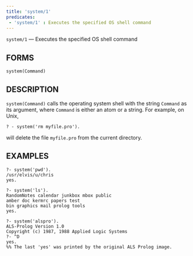 ```yaml
---
title: 'system/1'
predicates:
 - 'system/1' : Executes the specified OS shell command
---
```

`system/1` — Executes the specified OS shell command


## FORMS

```
system(Command)
```

## DESCRIPTION

`system(Command)` calls the operating system shell with the string `Command` as its argument, where `Command` is either an atom or a string. For example, on Unix,

```
? - system('rm myfile.pro').
```
will delete the file `myfile.pro` from the current directory.


## EXAMPLES

```
?- system('pwd').
/usr/elvis/u/chris
yes.

?- system('ls').
RandomNotes calendar junkbox mbox public
amber doc kermrc papers test
bin graphics mail prolog tools
yes.

?- system('alspro').
ALS-Prolog Version 1.0
Copyright (c) 1987, 1988 Applied Logic Systems
?- ^D
yes.
%% The last 'yes' was printed by the original ALS Prolog image.
```
